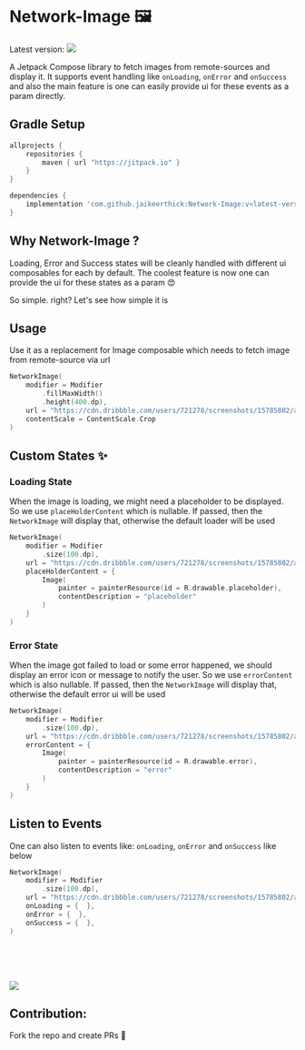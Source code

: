 # Network-Image 🖼️ 
Latest version: [![](https://jitpack.io/v/jaikeerthick/network-image.svg)](https://jitpack.io/#jaikeerthick/network-image)

A Jetpack Compose library to fetch images from remote-sources and display it. It supports event handling like ```onLoading```, ```onError``` and ```onSuccess``` and also the main feature is one can easily provide ui for these events as a param directly.

## Gradle Setup

```gradle
allprojects {
    repositories {
        maven { url "https://jitpack.io" }
    }
}

dependencies {
    implementation 'com.github.jaikeerthick:Network-Image:v<latest-version>' // sample: v1.0.1
}
```
## Why Network-Image ?

Loading, Error and Success states will be cleanly handled with different ui composables for each by default. The coolest feature is now one can provide
the ui for these states as a param 😍

So simple. right? Let's see how simple it is

## Usage
    
Use it as a replacement for Image composable which needs to fetch image from remote-source via url

```kotlin
NetworkImage(
    modifier = Modifier
        .fillMaxWidth()
        .height(400.dp),
    url = "https://cdn.dribbble.com/users/721278/screenshots/15785802/astronauts_dribbble.png",
    contentScale = ContentScale.Crop
)
```

## Custom States ✨

### Loading State

When the image is loading, we might need a placeholder to be displayed. So we use ```placeHolderContent``` which is nullable. If passed, 
then the ```NetworkImage``` will display that, otherwise the default loader will be used

```kotlin
NetworkImage(
    modifier = Modifier
        .size(100.dp),
    url = "https://cdn.dribbble.com/users/721278/screenshots/15785802/astronauts_dribbble.png",
    placeHolderContent = {
        Image(
            painter = painterResource(id = R.drawable.placeholder),
            contentDescription = "placeholder"
        )
    }
)
```


### Error State

When the image got failed to load or some error happened, we should display an error icon or message to notify the user. So we use ```errorContent``` which is also nullable. If passed, then the ```NetworkImage``` will display that, otherwise the default error ui will be used

```kotlin
NetworkImage(
    modifier = Modifier
        .size(100.dp),
    url = "https://cdn.dribbble.com/users/721278/screenshots/15785802/astronauts_dribbble.png",
    errorContent = {
        Image(
            painter = painterResource(id = R.drawable.error),
            contentDescription = "error"
        )
    }
)
```

## Listen to Events

One can also listen to events like: ```onLoading```, ```onError``` and ```onSuccess``` like below

```kotlin
NetworkImage(
    modifier = Modifier
        .size(100.dp),
    url = "https://cdn.dribbble.com/users/721278/screenshots/15785802/astronauts_dribbble.png",
    onLoading = {  },
    onError = {  },
    onSuccess = {  },
)
```


<br/>
<br/>
<br/>

![](https://forthebadge.com/images/badges/built-with-love.svg)
    
## Contribution:
Fork the repo and create PRs 🦄
